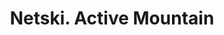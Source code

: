 ---
title: "Netski. Active Mountain"
url: /le-chinaillon/netski-active-mountain/
shop: extérieur
---